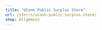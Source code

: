 ```yaml
---
title: "UConn Public Surplus Store"
url: /storrs/uconn-public-surplus-store/
shop: Allgemein
---
```

